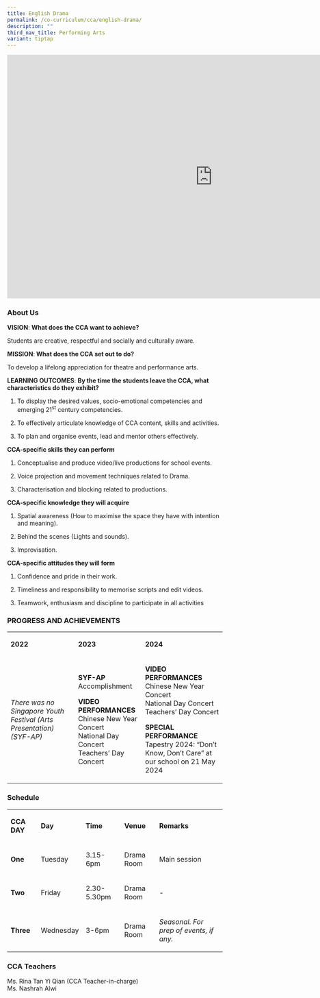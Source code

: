 ```yaml
---
title: English Drama
permalink: /co-curriculum/cca/english-drama/
description: ""
third_nav_title: Performing Arts
variant: tiptap
---
```

<div class="iframe-wrapper">
<iframe height="569" width="960" allowfullscreen="true" frameborder="0" src="https://docs.google.com/presentation/d/1r_ZgLBKXFqI7xgCSJcKrNdC8bNCDhZds1yWpoaNe0u8/embed?start=true&amp;loop=true&amp;delayms=3000"></iframe>
</div>
<h3>About Us</h3>
<p><strong>VISION</strong>: <strong>What does the CCA want to achieve?&nbsp;</strong>
</p>
<p>Students are creative, respectful and socially and culturally aware.</p>
<p><strong>MISSION</strong>:<strong> What does the CCA set out to do?</strong>
</p>
<p>To develop a lifelong appreciation for theatre and performance arts.</p>
<p><strong>LEARNING OUTCOMES</strong>: <strong>By the time the students leave the CCA, what characteristics do they exhibit?</strong>
</p>
<ol data-tight="true" class="tight">
<li>
<p>To display the desired values, socio-emotional competencies and emerging
21<sup>st</sup> century competencies.</p>
</li>
<li>
<p>To effectively articulate knowledge of CCA content, skills and activities.</p>
</li>
<li>
<p>To plan and organise events, lead and mentor others effectively.</p>
</li>
</ol>
<p><strong>CCA-specific skills they can perform</strong>
</p>
<ol data-tight="true" class="tight">
<li>
<p>Conceptualise and produce video/live productions for school events.</p>
</li>
<li>
<p>Voice projection and movement techniques related to Drama.</p>
</li>
<li>
<p>Characterisation and blocking related to productions.</p>
</li>
</ol>
<p><strong>CCA-specific knowledge they will acquire</strong>
</p>
<ol data-tight="true" class="tight">
<li>
<p>Spatial awareness (How to maximise the space they have with intention
and meaning).</p>
</li>
<li>
<p>Behind the scenes (Lights and sounds).</p>
</li>
<li>
<p>Improvisation.</p>
</li>
</ol>
<p><strong>CCA-specific attitudes they will form</strong>
</p>
<ol data-tight="true" class="tight">
<li>
<p>Confidence and pride in their work.</p>
</li>
<li>
<p>Timeliness and responsibility to memorise scripts and edit videos.</p>
</li>
<li>
<p>Teamwork, enthusiasm and discipline to participate in all activities</p>
</li>
</ol>
<h3>PROGRESS AND ACHIEVEMENTS</h3>
<table style="minWidth: 75px">
<colgroup>
<col>
<col>
<col>
</colgroup>
<tbody>
<tr>
<td rowspan="1" colspan="1">
<p><strong>2022</strong>
</p>
</td>
<td rowspan="1" colspan="1">
<p><strong>2023</strong>
</p>
</td>
<td rowspan="1" colspan="1">
<p><strong>2024</strong>
</p>
</td>
</tr>
<tr>
<td rowspan="1" colspan="1">
<p><em>There was no Singapore Youth Festival (Arts Presentation) (SYF-AP)</em>
</p>
</td>
<td rowspan="1" colspan="1">
<p><strong>SYF-AP<br></strong>Accomplishment</p>
<p><strong>VIDEO PERFORMANCES<br></strong>Chinese New Year Concert
<br>National Day Concert
<br>Teachers’ Day Concert</p>
</td>
<td rowspan="1" colspan="1">
<p><strong>VIDEO PERFORMANCES<br></strong>Chinese New Year Concert
<br>National Day Concert
<br>Teachers’ Day Concert</p>
<p><strong>SPECIAL PERFORMANCE</strong>
<br>Tapestry 2024: “Don’t Know, Don’t Care” at our school on 21 May 2024</p>
</td>
</tr>
</tbody>
</table>
<h3>Schedule</h3>
<table style="minWidth: 125px">
<colgroup>
<col>
<col>
<col>
<col>
<col>
</colgroup>
<tbody>
<tr>
<td rowspan="1" colspan="1">
<p><strong>CCA DAY</strong>
</p>
</td>
<td rowspan="1" colspan="1">
<p><strong>Day</strong>
</p>
</td>
<td rowspan="1" colspan="1">
<p><strong>Time</strong>
</p>
</td>
<td rowspan="1" colspan="1">
<p><strong>Venue</strong>
</p>
</td>
<td rowspan="1" colspan="1">
<p><strong>Remarks</strong>
</p>
</td>
</tr>
<tr>
<td rowspan="1" colspan="1">
<p><strong>One</strong>
</p>
</td>
<td rowspan="1" colspan="1">
<p>Tuesday</p>
</td>
<td rowspan="1" colspan="1">
<p>3.15-6pm</p>
</td>
<td rowspan="1" colspan="1">
<p>Drama Room</p>
</td>
<td rowspan="1" colspan="1">
<p>Main session</p>
</td>
</tr>
<tr>
<td rowspan="1" colspan="1">
<p><strong>Two</strong>
</p>
</td>
<td rowspan="1" colspan="1">
<p>Friday</p>
</td>
<td rowspan="1" colspan="1">
<p>2.30-5.30pm</p>
</td>
<td rowspan="1" colspan="1">
<p>Drama Room</p>
</td>
<td rowspan="1" colspan="1">
<p>-</p>
</td>
</tr>
<tr>
<td rowspan="1" colspan="1">
<p><strong>Three</strong>
</p>
</td>
<td rowspan="1" colspan="1">
<p>Wednesday</p>
</td>
<td rowspan="1" colspan="1">
<p>3-6pm</p>
</td>
<td rowspan="1" colspan="1">
<p>Drama Room</p>
</td>
<td rowspan="1" colspan="1">
<p><em>Seasonal. For prep of events, if any.</em>
</p>
</td>
</tr>
</tbody>
</table>
<h3>CCA Teachers</h3>
<p>Ms. Rina Tan Yi Qian (CCA Teacher-in-charge)
<br>Ms. Nashrah Alwi</p>